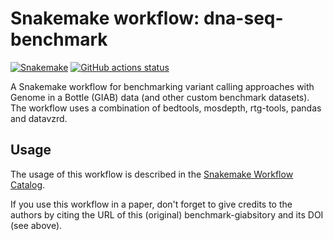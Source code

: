 # Snakemake workflow: dna-seq-benchmark

[![Snakemake](https://img.shields.io/badge/snakemake-≥6.3.0-brightgreen.svg)](https://snakemake.github.io)
[![GitHub actions status](https://github.com/snakemake-workflows/dna-seq-benchmark/workflows/Tests/badge.svg?branch=main)](https://github.com/snakemake-workflows/dna-seq-benchmark/actions?query=branch%3Amain+workflow%3ATests)

A Snakemake workflow for benchmarking variant calling approaches with Genome in a Bottle (GIAB) data (and other custom benchmark datasets). The workflow uses a combination of bedtools, mosdepth, rtg-tools, pandas and datavzrd.

## Usage

The usage of this workflow is described in the [Snakemake Workflow Catalog](https://snakemake.github.io/snakemake-workflow-catalog/docs/workflows/snakemake-workflows/dna-seq-benchmark.html).

If you use this workflow in a paper, don't forget to give credits to the authors by citing the URL of this (original) benchmark-giabsitory and its DOI (see above).

